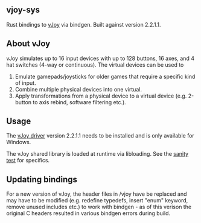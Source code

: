 ## vjoy-sys
Rust bindings to [vJoy](https://sourceforge.net/projects/vjoystick/) via bindgen.
Built against version 2.2.1.1.

## About vJoy
vJoy simulates up to 16 input devices with up to 128 buttons, 16 axes, and 4 hat switches (4-way or continuous).
The virtual devices can be used to 
1) Emulate gamepads/joysticks for older games that require a specific kind of input.
2) Combine multiple physical devices into one virtual.
3) Apply transformations from a physical device to a virtual device (e.g. 2-button to axis rebind, software filtering etc.).

## Usage
The [vJoy driver](https://github.com/njz3/vJoy/) version 2.2.1.1 needs to be installed and is only available for Windows.

The vJoy shared library is loaded at runtime via libloading. See the [sanity test](tests/test.rs) for specifics.

## Updating bindings
For a new version of vJoy, the header files in /vjoy have be replaced and may have to be modified (e.g. redefine typedefs, insert "enum" keyword, remove unused includes etc.) to work with bindgen - as of this verison the original C headers resulted in various bindgen errors during build.
